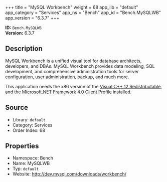 ﻿+++
title = "MySQL Workbench"
weight = 68
app_lib = "default"
app_category = "Services"
app_ns = "Bench"
app_id = "Bench.MySQLWB"
app_version = "6.3.7"
+++

**ID:** `Bench.MySQLWB`  
**Version:** 6.3.7  
<!--more-->

## Description
MySQL Workbench is a unified visual tool for database architects, developers, and DBAs.
MySQL Workbench provides data modeling, SQL development, and comprehensive administration
tools for server configuration, user administration, backup, and much more.

This application needs the x86 version of the [Visual C++ 12 Redistributable](https://www.microsoft.com/download/details.aspx?id=40784),
and the [Microsoft.NET Framework 4.0 Client Profile](http://www.microsoft.com/download/details.aspx?id=17113) installed.

## Source

* Library: `default`
* Category: Services
* Order Index: 68

## Properties

* Namespace: Bench
* Name: MySQLWB
* Typ: `default`
* Website: <http://dev.mysql.com/downloads/workbench/>

